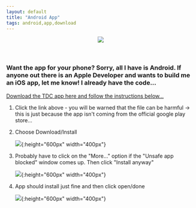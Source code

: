 ```yaml
---
layout: default
title: "Android App"
tags: android,app,download
---
```

<div align="center">
    <a href="https://hits.seeyoufarm.com"><img src="https://hits.seeyoufarm.com/api/count/incr/badge.svg?url={{site.github.url}}%2FMobileApp%2Findex.html&count_bg=%2379C83D&title_bg=%23AE1212&icon=ifood.svg&icon_color=%23E7E7E7&title=visits+%28daily%2Ftotal%29&edge_flat=false"></a>
</div><br></br>

### Want the app for your phone?  Sorry, all I have is Android.  If anyone out there is an Apple Developer and wants to build me an iOS app, let me know!  I already have the code...

[Download the TDC app here and follow the instructions below...]({{site.github.url}}/TDC.apk "download")

1. Click the link above - you will be warned that the file can be harmful ->  this is just because the app isn't coming from the official google play store...

2. Choose Download/Install

    ![]({{site.github.url}}/tdcInstall1.jpg){:height="600px" width="400px"}

3. Probably have to click on the "More..." option if the "Unsafe app blocked" window comes up.  Then click "Install anyway"

    ![]({{site.github.url}}/tdcInstall2.jpg){:height="600px" width="400px"}

4. App should install just fine and then click open/done

    ![]({{site.github.url}}/tdcInstall3.jpg){:height="600px" width="400px"}




<!--If any of the links below don't work for you, just email me at:  craig.willett@gmail.com

* [Submit a Recipe]({{site.github.url}}/Contact/SubmitRecipe/index.html)
* [Submit a Recipe Picture]({{site.github.url}}/Contact/SubmitPicture/index.html)
* [Submit an Issue]({{site.github.url}}/Contact/SubmitIssue/index.html)
* [Give Feedback]({{site.github.url}}/Contact/GiveFeedback/index.html) -->
